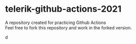 # telerik-github-actions-2021
A repository created for practicing Github Actions  
Feel free to fork this repository and work in the forked version.

d
